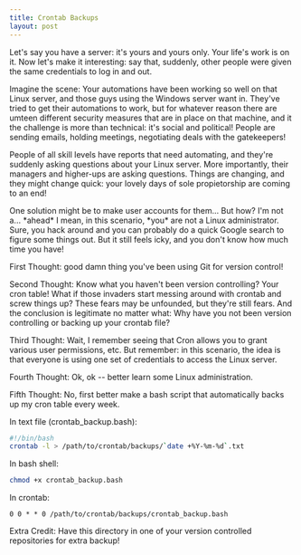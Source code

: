 ```yaml
---
title: Crontab Backups
layout: post
---
```


Let's say you have a server: it's yours and yours only.  Your life's work is on 
it.  Now let's make it interesting: say that, suddenly, other people were given
the same credentials to log in and out. 

Imagine the scene: Your automations have been working so well on that Linux server,
and those guys using the Windows server want in.  They've tried to get their automations to work,
but for whatever reason there are umteen different security measures that are in place on that
machine, and it the challenge is more than technical: it's social and political!  People are sending emails, holding meetings,
negotiating deals with the gatekeepers!  

People of all skill levels have reports that need automating, and they're suddenly asking questions
about your Linux server.  More importantly, their managers and higher-ups are asking questions.  Things
are changing, and they might change quick: your lovely days of sole propietorship are coming to an end!

One solution might be to make user accounts for them... But how?  I'm not a... \*ahead\* I mean, in this
scenario, \*you\* are not a Linux administrator.  Sure, you hack around and you can probably do a 
quick Google search to figure some things out.  But it still feels icky, and you don't know
how much time you have!

First Thought: good damn thing you've been using Git for version control!

Second Thought: Know what you haven't been version controlling?  Your cron table!  What if those invaders 
start messing around with crontab and screw things up?  These fears may be unfounded,
but they're still fears.  And the conclusion is legitimate no matter what:  Why have you not 
been version controlling or backing up your crontab file?

Third Thought: Wait, I remember seeing that Cron allows you to grant various user permissions, etc. But
remember: in this scenario, the idea is that everyone is using one set of credentials to access the 
Linux server. 

Fourth Thought: Ok, ok -- better learn some Linux administration.

Fifth Thought: No, first better make a bash script that automatically backs up my cron table every
week.  

In text file (crontab\_backup.bash):
```bash
#!/bin/bash
crontab -l > /path/to/crontab/backups/`date +%Y-%m-%d`.txt
```

In bash shell:
```bash
chmod +x crontab_backup.bash
```

In crontab:
```
0 0 * * 0 /path/to/crontab/backups/crontab_backup.bash
```

Extra Credit:  Have this directory in one of your version controlled repositories for extra backup!
